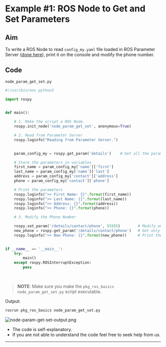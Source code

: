 # Example #1: ROS Node to Get and Set Parameters

## Aim
To write a ROS Node to read `config_my.yaml` file loaded in ROS Parameter Server ([done here](./ROS_Basics_with_Turtlesim/ROS_Parameter_Server/load_parameters_using_yaml_file.html#Load-Parameters-using-YAML-file)), print it on the console and modify the phone number.

## Code

`node_param_get_set.py`
```python
#!/usr/bin/env python3

import rospy


def main():    
    
    # 1. Make the script a ROS Node.
    rospy.init_node('node_param_get_set', anonymous=True)

    # 2. Read from Parameter Server
    rospy.loginfo("Reading from Parameter Server.")

    
    param_config_my = rospy.get_param('details')    # Get all the parameters inside 'details'

    # Store the parameters in variables
    first_name = param_config_my['name']['first']
    last_name = param_config_my['name']['last']
    address = param_config_my['contact']['address']
    phone = param_config_my['contact']['phone']

    # Print the parameters
    rospy.loginfo(">> First Name: {}".format(first_name))
    rospy.loginfo(">> Last Name: {}".format(last_name))
    rospy.loginfo(">> Address: {}".format(address))
    rospy.loginfo(">> Phone: {}".format(phone))

    # 3. Modify the Phone Number 

    rospy.set_param('/details/contact/phone', 55555)        # Modify only Phone Number in Parameter Server
    new_phone = rospy.get_param('/details/contact/phone')   # Get only Phone Number from Parameter Server
    rospy.loginfo(">> New Phone: {}".format(new_phone))     # Print the new Phone Number
    

if __name__ == '__main__':
    try:
        main()
    except rospy.ROSInterruptException:
        pass
```

<br />

> **NOTE**: Make sure you make the `pkg_ros_basics node_param_get_set.py` script executable.

Output:

```bash
rosrun pkg_ros_basics node_param_get_set.py
```

![node-param-get-set-output.png](./ROS_Basics_with_Turtlesim/ROS_Parameter_Server/node-param-get-set-output.png)

- The code is self-explanatory.
- If you are not able to understand the code feel free to seek help from us.
---